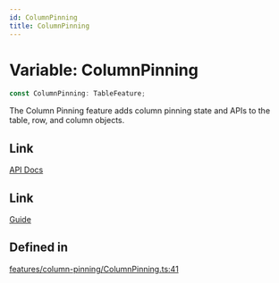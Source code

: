 ```yaml
---
id: ColumnPinning
title: ColumnPinning
---
```


# Variable: ColumnPinning

```ts
const ColumnPinning: TableFeature;
```

The Column Pinning feature adds column pinning state and APIs to the table, row, and column objects.

## Link

[API Docs](https://tanstack.com/table/v8/docs/api/features/column-pinning)

## Link

[Guide](https://tanstack.com/table/v8/docs/guide/column-pinning)

## Defined in

[features/column-pinning/ColumnPinning.ts:41](https://github.com/TanStack/table/blob/b1e6b79157b0debc7222660572b06c8b857f4605/packages/table-core/src/features/column-pinning/ColumnPinning.ts#L41)
